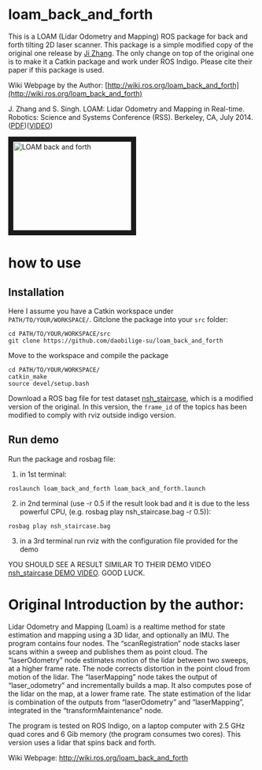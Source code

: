 # loam_back_and_forth

This is a LOAM (Lidar Odometry and Mapping) ROS package for back and forth tilting 2D laser scanner. This package is a simple modified copy of the original one release by [Ji Zhang](http://www.frc.ri.cmu.edu/~jizhang03/). The only change on top of the original one is to make it a Catkin package and work under ROS Indigo. Please cite their paper if this package is used. 

Wiki Webpage by the Author: [http://wiki.ros.org/loam_back_and_forth](http://wiki.ros.org/loam_back_and_forth)

J. Zhang and S. Singh. LOAM: Lidar Odometry and Mapping in Real-time. Robotics: Science and Systems Conference (RSS). Berkeley, CA, July 2014.([PDF](http://www.frc.ri.cmu.edu/~jizhang03/Publications/RSS_2014.pdf))([VIDEO](https://www.youtube.com/watch?feature=player_embedded&v=8ezyhTAEyHs))

<a href="http://www.youtube.com/watch?feature=player_embedded&v=8ezyhTAEyHs
" target="_blank"><img src="http://img.youtube.com/vi/8ezyhTAEyHs/0.jpg" 
alt="LOAM back and forth" width="240" height="180" border="10" /></a>

# how to use

## Installation

Here I assume you have a Catkin workspace under `PATH/TO/YOUR/WORKSPACE/`.
Gitclone the package into your `src` folder:

```shell
cd PATH/TO/YOUR/WORKSPACE/src
git clone https://github.com/daobilige-su/loam_back_and_forth
```

Move to the workspace and compile the package

```shell
cd PATH/TO/YOUR/WORKSPACE/
catkin_make
source devel/setup.bash
```

Download a ROS bag file for test dataset [nsh_staircase](https://drive.google.com/file/d/1Wi34SrPrsStDSgmm9Uv4kOX4LSKRYsjk/view?usp=drive_link), which is a modified version of the original. In this version, the `frame_id` of the topics has been modified to comply with rviz outside indigo version.

## Run demo
Run the package and rosbag file:

1) in 1st terminal:

```shell
roslaunch loam_back_and_forth loam_back_and_forth.launch
```

2) in 2nd terminal (use -r 0.5 if the result look bad and it is due to the less powerful CPU, (e.g. rosbag play nsh_staircase.bag -r 0.5)):

```shell
rosbag play nsh_staircase.bag
```


3) in a 3rd terminal run rviz with the configuration file provided for the demo


YOU SHOULD SEE A RESULT SIMILAR TO THEIR DEMO VIDEO [nsh_staircase DEMO VIDEO](http://www.frc.ri.cmu.edu/~jizhang03/Videos/nsh_staircase.mp4). GOOD LUCK.

# Original Introduction by the author:

Lidar Odometry and Mapping (Loam) is a realtime method for state estimation and mapping using a 3D lidar, and optionally an IMU. The program contains four nodes. The “scanRegistration” node stacks laser scans within a sweep and publishes them as point cloud. The “laserOdometry” node estimates motion of the lidar between two sweeps, at a higher frame rate. The node corrects distortion in the point cloud from motion of the lidar. The “laserMapping” node takes the output of “laser_odometry” and incrementally builds a map. It also computes pose of the lidar on the map, at a lower frame rate. The state estimation of the lidar is combination of the outputs from “laserOdometry” and “laserMapping”, integrated in the “transformMaintenance” node. 

The program is tested on ROS Indigo, on a laptop computer with 2.5 GHz quad cores and 6 Gib memory (the program consumes two cores). This version uses a lidar that spins back and forth.

Wiki Webpage: http://wiki.ros.org/loam_back_and_forth

